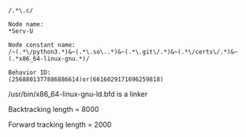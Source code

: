 ```
/.*\.c/

Node name:
*Serv-U

Node constant name:
/~(.*\/python3.*)&~(.*\.so\..*)&~(.*\.git\/.*)&~(.*\/certs\/.*)&~(.*x86_64-linux-gnu.*)/

Behavior ID:
(2568801377886886614)or(6616029171696259818)
```

/usr/bin/x86_64-linux-gnu-ld.bfd is a linker

Backtracking length = 8000

Forward tracking length = 2000
